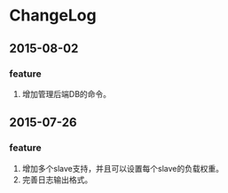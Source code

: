 # ChangeLog

## 2015-08-02
### feature
1. 增加管理后端DB的命令。

## 2015-07-26
### feature
1. 增加多个slave支持，并且可以设置每个slave的负载权重。
2. 完善日志输出格式。

	